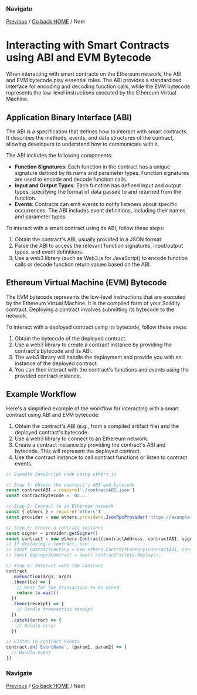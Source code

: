 ### Navigate

[Previous](./2-ibc-sol.md) / [Go back HOME](../index.md) / Next

# Interacting with Smart Contracts using ABI and EVM Bytecode

When interacting with smart contracts on the Ethereum network, the ABI and EVM bytecode play essential roles. The ABI provides a standardized interface for encoding and decoding function calls, while the EVM bytecode represents the low-level instructions executed by the Ethereum Virtual Machine.

## Application Binary Interface (ABI)

The ABI is a specification that defines how to interact with smart contracts. It describes the methods, events, and data structures of the contract, allowing developers to understand how to communicate with it.

The ABI includes the following components:

- **Function Signatures**: Each function in the contract has a unique signature defined by its name and parameter types. Function signatures are used to encode and decode function calls.
- **Input and Output Types**: Each function has defined input and output types, specifying the format of data passed to and returned from the function.
- **Events**: Contracts can emit events to notify listeners about specific occurrences. The ABI includes event definitions, including their names and parameter types.

To interact with a smart contract using its ABI, follow these steps:

1. Obtain the contract's ABI, usually provided in a JSON format.
2. Parse the ABI to access the relevant function signatures, input/output types, and event definitions.
3. Use a web3 library (such as Web3.js for JavaScript) to encode function calls or decode function return values based on the ABI.

## Ethereum Virtual Machine (EVM) Bytecode

The EVM bytecode represents the low-level instructions that are executed by the Ethereum Virtual Machine. It is the compiled form of your Solidity contract. Deploying a contract involves submitting its bytecode to the network.

To interact with a deployed contract using its bytecode, follow these steps:

1. Obtain the bytecode of the deployed contract.
2. Use a web3 library to create a contract instance by providing the contract's bytecode and its ABI.
3. The web3 library will handle the deployment and provide you with an instance of the deployed contract.
4. You can then interact with the contract's functions and events using the provided contract instance.

## Example Workflow

Here's a simplified example of the workflow for interacting with a smart contract using ABI and EVM bytecode:

1. Obtain the contract's ABI (e.g., from a compiled artifact file) and the deployed contract's bytecode.
2. Use a web3 library to connect to an Ethereum network.
3. Create a contract instance by providing the contract's ABI and bytecode. This will represent the deployed contract.
4. Use the contract instance to call contract functions or listen to contract events.

```javascript
// Example JavaScript code using ethers.js

// Step 1: Obtain the contract's ABI and bytecode
const contractABI = require('./contractABI.json')
const contractBytecode = '0x...'

// Step 2: Connect to an Ethereum network
const { ethers } = require('ethers')
const provider = new ethers.providers.JsonRpcProvider('https://example-network.com')

// Step 3: Create a contract instance
const signer = provider.getSigner()
const contract = new ethers.Contract(contractAddress, contractABI, signer)
// If deploying a contract, use:
// const contractFactory = new ethers.ContractFactory(contractABI, contractBytecode, signer);
// const deployedContract = await contractFactory.deploy();

// Step 4: Interact with the contract
contract
  .myFunction(arg1, arg2)
  .then((tx) => {
    // Wait for the transaction to be mined
    return tx.wait()
  })
  .then((receipt) => {
    // Handle transaction receipt
  })
  .catch((error) => {
    // Handle error
  })

// Listen to contract events
contract.on('EventName', (param1, param2) => {
  // Handle event
})
```

### Navigate

[Previous](./2-ibc-sol.md) / [Go back HOME](../index.md) / Next
